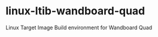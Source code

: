 linux-ltib-wandboard-quad
=========================

Linux Target Image Build environment for  Wandboard Quad
